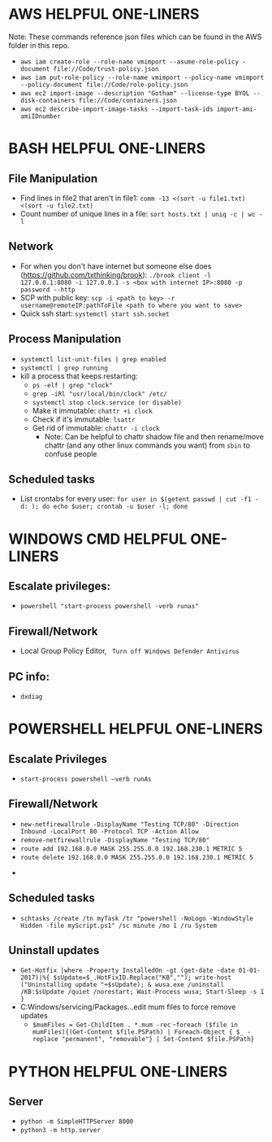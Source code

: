 # AWS HELPFUL ONE-LINERS
Note: These commands reference json files which can be found in the AWS folder in this repo.
- ```aws iam create-role --role-name vmimport --asume-role-policy -document file://Code/trust-policy.json```
- ```aws iam put-role-policy --role-name vmimport --policy-name vmimport --policy-document file://Code/role-policy.json```
- ```aws ec2 import-image --description "Gotham" --license-type BYOL --disk-containers file://Code/containers.json```
- ```aws ec2 describe-import-image-tasks --import-task-ids import-ami-amiIDnumber```

# BASH HELPFUL ONE-LINERS
## File Manipulation
- Find lines in file2 that aren't in file1: ```comm -13 <(sort -u file1.txt) <(sort -u file2.txt)```
- Count number of unique lines in a file: ```sort hosts.txt | uniq -c | wc -l```

## Network
- For when you don't have internet but someone else does (https://github.com/txthinking/brook): ```./brook client -l 127.0.0.1:8080 -i 127.0.0.1 -s <box with internet IP>:8080 -p password --http```
- SCP with public key: ```scp -i <path to key> -r username@remoteIP:pathToFile <path to where you want to save>```
- Quick ssh start: ```systemctl start ssh.socket```

## Process Manipulation
- ```systemctl list-unit-files | grep enabled```
- ```systemctl | grep running```
- kill a process that keeps restarting:
  - ```ps -elf | grep "clock"```
  - ```grep -iRl "usr/local/bin/clock" /etc/```
  - ```systemctl stop clock.service (or disable)```
  - Make it immutable: ```chattr +i clock```
  - Check if it's immutable: ```lsattr```
  - Get rid of immutable: ```chattr -i clock```
    - Note: Can be helpful to chattr shadow file and then rename/move chattr (and any other linux commands you want) from ```sbin``` to confuse people
  
## Scheduled tasks
- List crontabs for every user: ```for user in $(getent passwd | cut -f1 -d: ); do echo $user; crontab -u $user -l; done```

# WINDOWS CMD HELPFUL ONE-LINERS
## Escalate privileges: 
- ```powershell "start-process powershell -verb runas"```

## Firewall/Network
- Local Group Policy Editor, ``` Turn off Windows Defender Antivirus```

## PC info: 
- ```dxdiag```

# POWERSHELL HELPFUL ONE-LINERS
## Escalate Privileges
- ```start-process powershell –verb runAs```

## Firewall/Network
- ```new-netfirewallrule -DisplayName "Testing TCP/80" -Direction Inbound -LocalPort 80 -Protocol TCP -Action Allow ```
- ```remove-netfirewallrule -DisplayName "Testing TCP/80"```
- ```route add 192.168.0.0 MASK 255.255.0.0 192.168.230.1 METRIC 5```
- ```route delete 192.168.0.0 MASK 255.255.0.0 192.168.230.1 METRIC 5 ```
- ```scp <file> user@<VM's IP>:/where/to/save

## Scheduled tasks
- ```schtasks /create /tn myTask /tr "powershell -NoLogo -WindowStyle Hidden -file myScript.ps1" /sc minute /mo 1 /ru System ```
## Uninstall updates
- ```Get-Hotfix |where -Property InstalledOn -gt (get-date -date 01-01-2017)|%{ $sUpdate=$_.HotFixID.Replace("KB",""); write-host ("Uninstalling update "+$sUpdate); & wusa.exe /uninstall /KB:$sUpdate /quiet /norestart; Wait-Process wusa; Start-Sleep -s 1 }```
- C:Windows/servicing/Packages...edit mum files to force remove updates
  - ```$mumFiles = Get-ChildItem . *.mum -rec```
  -```foreach ($file in mumFiles){(Get-Content $file.PSPath) | Foreach-Object { $_ -replace "permanent", "removable"} | Set-Content $file.PSPath}```


# PYTHON HELPFUL ONE-LINERS
## Server
- ```python -m SimpleHTTPServer 8000```
- ```python3 -m http.server```
